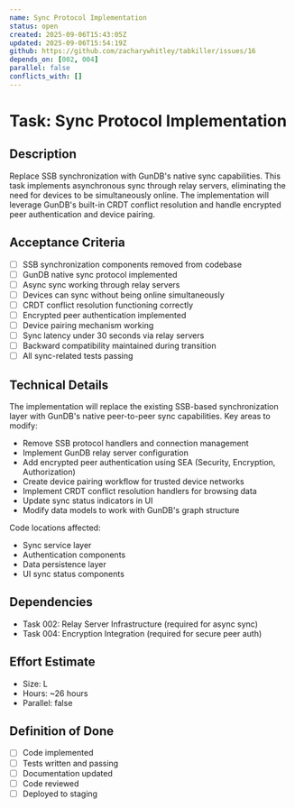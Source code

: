 ```yaml
---
name: Sync Protocol Implementation
status: open
created: 2025-09-06T15:43:05Z
updated: 2025-09-06T15:54:19Z
github: https://github.com/zacharywhitley/tabkiller/issues/16
depends_on: [002, 004]
parallel: false
conflicts_with: []
---
```


# Task: Sync Protocol Implementation

## Description
Replace SSB synchronization with GunDB's native sync capabilities. This task implements asynchronous sync through relay servers, eliminating the need for devices to be simultaneously online. The implementation will leverage GunDB's built-in CRDT conflict resolution and handle encrypted peer authentication and device pairing.

## Acceptance Criteria
- [ ] SSB synchronization components removed from codebase
- [ ] GunDB native sync protocol implemented
- [ ] Async sync working through relay servers
- [ ] Devices can sync without being online simultaneously
- [ ] CRDT conflict resolution functioning correctly
- [ ] Encrypted peer authentication implemented
- [ ] Device pairing mechanism working
- [ ] Sync latency under 30 seconds via relay servers
- [ ] Backward compatibility maintained during transition
- [ ] All sync-related tests passing

## Technical Details
The implementation will replace the existing SSB-based synchronization layer with GunDB's native peer-to-peer sync capabilities. Key areas to modify:
- Remove SSB protocol handlers and connection management
- Implement GunDB relay server configuration
- Add encrypted peer authentication using SEA (Security, Encryption, Authorization)
- Create device pairing workflow for trusted device networks
- Implement CRDT conflict resolution handlers for browsing data
- Update sync status indicators in UI
- Modify data models to work with GunDB's graph structure

Code locations affected:
- Sync service layer
- Authentication components
- Data persistence layer
- UI sync status components

## Dependencies
- Task 002: Relay Server Infrastructure (required for async sync)
- Task 004: Encryption Integration (required for secure peer auth)

## Effort Estimate
- Size: L
- Hours: ~26 hours
- Parallel: false

## Definition of Done
- [ ] Code implemented
- [ ] Tests written and passing
- [ ] Documentation updated
- [ ] Code reviewed
- [ ] Deployed to staging
